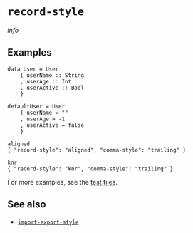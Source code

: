 # `record-style`

$info$

## Examples

```fourmolu-example-input
data User = User
    { userName :: String
    , userAge :: Int
    , userActive :: Bool
    }

defaultUser = User
    { userName = ""
    , userAge = -1
    , userActive = false
    }
```
```fourmolu-example-tab
aligned
{ "record-style": "aligned", "comma-style": "trailing" }
```
```fourmolu-example-tab
knr
{ "record-style": "knr", "comma-style": "trailing" }
```

For more examples, see the [test files](https://github.com/fourmolu/fourmolu/tree/main/data/fourmolu/record-style).

## See also

* [`import-export-style`](/config/import-export-style)
